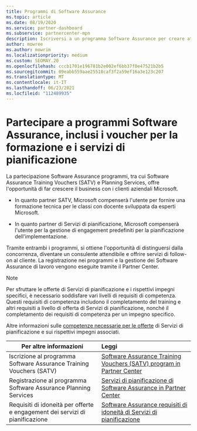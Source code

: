 ```yaml
---
title: Programmi di Software Assurance
ms.topic: article
ms.date: 08/19/2020
ms.service: partner-dashboard
ms.subservice: partnercenter-mpn
description: Iscriversi a un programma Software Assurance per creare attività aziendali e ottenere un compenso per la formazione e la pianificazione per i clienti aziendali.
author: mowree
ms.author: mowrim
ms.localizationpriority: medium
ms.custom: SEOMAY.20
ms.openlocfilehash: cccb1701e196781b2e002ef6bb37f0e47521b2b5
ms.sourcegitcommit: 09eabb559aae25518caf3f2a59ef16a3e123c207
ms.translationtype: MT
ms.contentlocale: it-IT
ms.lasthandoff: 06/23/2021
ms.locfileid: "112489935"
---
```

# <a name="participate-in-software-assurance-programs-including-training-vouchers-and-planning-services"></a>Partecipare a programmi Software Assurance, inclusi i voucher per la formazione e i servizi di pianificazione

La partecipazione Software Assurance programmi, tra cui Software Assurance Training Vouchers (SATV) e Planning Services, offre l'opportunità di far crescere il business con i clienti aziendali Microsoft. 

- In quanto partner SATV, Microsoft compenserà l'utente per fornire una formazione tecnica per le classi con docente sviluppata da esperti Microsoft. 

- In quanto partner di Servizi di pianificazione, Microsoft compenserà l'utente per la gestione di engagement predefiniti per la pianificazione dell'implementazione. 

Tramite entrambi i programmi, si ottiene l'opportunità di distinguersi dalla concorrenza, diventare un consulente attendibile e offrire servizi di follow-on al cliente. La registrazione nei programmi e la gestione dei Software Assurance di lavoro vengono eseguite tramite il Partner Center.

> [!NOTE]
> Per sfruttare le offerte di Servizi di pianificazione e i rispettivi impegni specifici, è necessario soddisfare vari livelli di requisiti di competenza. Questi requisiti di competenza includono il completamento del training e altri requisiti a livello di offerta di Servizi di pianificazione, nonché il completamento dei requisiti di competenza per un impegno specifico.  
>
> Altre informazioni sulle [competenze necessarie per le offerte](software-assurance-dps-requirements.md) di Servizi di pianificazione e sui rispettivi impegni associati.


|**Per altre informazioni**   |**Leggi**   |
|--------------------------|:------------------|
|Iscrizione al programma Software Assurance Training Vouchers (SATV)  | [Software Assurance Training Vouchers (SATV) program in Partner Center](software-assurance-satv.md)|
|Registrazione al programma Software Assurance Planning Services | [Servizi di pianificazione di Software Assurance in Partner Center](software-assurance-dps.md) |
|Requisiti di idoneità per offerte e engagement dei servizi di pianificazione  | [Software Assurance requisiti di idoneità di Servizi di pianificazione](software-assurance-dps-requirements.md)  |
